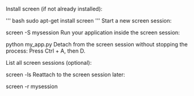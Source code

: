 Install screen (if not already installed):

''' bash
sudo apt-get install screen
'''
Start a new screen session:

screen -S mysession
Run your application inside the screen session:

python my_app.py
Detach from the screen session without stopping the process: Press Ctrl + A, then D.

List all screen sessions (optional):

screen -ls
Reattach to the screen session later:

screen -r mysession


